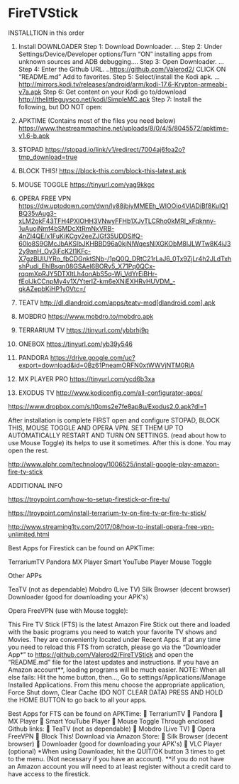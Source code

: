 
# FireTVStick
INSTALLTION in this order
1.	Install DOWNLOADER
Step 1: Download Downloader. ... 
Step 2: Under Settings/Device/Developer options/Turn “ON” installing apps from unknown sources and ADB debugging.... 
Step 3: Open Downloader. ... 
Step 4: Enter the Github URL. ..https://github.com/Valerod2/ CLICK ON “README.md” Add to favorites.
Step 5: Select/install the Kodi apk. ... http://mirrors.kodi.tv/releases/android/arm/kodi-17.6-Krypton-armeabi-v7a.apk
Step 6: Get content on your Kodi go to/download http://thelittleguysco.net/kodi/SimpleMC.apk
Step 7: Install the following, but DO NOT open:

2.	APKTIME (Contains most of the files you need below)
https://www.thestreammachine.net/uploads/8/0/4/5/8045572/apktime-v1.6-b.apk
3.	STOPAD
https://stopad.io/link/v1/redirect/7004aj6foa2o?tmp_download=true
4.	BLOCK THIS!
https://block-this.com/block-this-latest.apk
5.	MOUSE TOGGLE
https://tinyurl.com/yag9kkgc
6.	OPERA FREE VPN
https://dw.uptodown.com/dwn/ly88jbiyMMEEh_WlOOio4VlADiBf8KulQ1BQ35vAug3-xLM2okF43TFH4PXlOHH3VNwyFFHb1XJyTLCRho0kMRl_xFqknny-1uAuojNmf4bSMDcXtRmNxVRB-4nZl4QE/x1FuKiKCgv2eeZJGf35UDDSlfQ-60lo8S9GMcJbAKSlbJKHBBD96a0kjNlWqesNlXGKObM8IJLWTw8K4iJ32y9anH_Oy3jFcK2I1KFc-X7gzBUIUYRo_fbCDGnktSNb-/1pQ0Q_DRtC21rLaJ6_0Tx9ZjLr4h2JLdTxhshPudi_EhIBsqn08GSAel6BORv5_X71Pq0QCx-rqqmXpRJY5DTXltLh4onAbS5q-Wj_VdYrEiBHr-fEolJkCCnpMy4v1X/YterIZ-km6eXNiEXHRvHUVDM_-qkAZepbKiHP1y0Vtc=/
7.	TEATV
http://dl.dlandroid.com/apps/teatv-mod[dlandroid.com].apk
8.	MOBDRO
https://www.mobdro.to/mobdro.apk
9.	TERRARIUM TV
https://tinyurl.com/ybbrhj9p
10.	ONEBOX
https://tinyurl.com/yb39y546
11.	PANDORA
https://drive.google.com/uc?export=download&id=0Bz61PneamORFN0xtWWVjNTM0RjA
12.	MX PLAYER PRO
https://tinyurl.com/ycd6b3xa

13. EXODUS TV
http://www.kodiconfig.com/all-configurator-apps/

https://www.dropbox.com/s/t0pms2e7fe8ap8u/Exodus2.0.apk?dl=1

After installation is complete FIRST open and configure STOPAD, BLOCK THIS, MOUSE TOGGLE AND OPERA VPN.  SET THEM UP TO AUTOMATICALLY RESTART AND TURN ON SETTINGS.  (read about how to use Mouse Toggle)  its helps to use it sometimes. 
After this is done. You may open the rest.

http://www.alphr.com/technology/1006525/install-google-play-amazon-fire-tv-stick

ADDITIONAL INFO

https://troypoint.com/how-to-setup-firestick-or-fire-tv/

https://troypoint.com/install-terrarium-tv-on-fire-tv-or-fire-tv-stick/

http://www.streaming1tv.com/2017/08/how-to-install-opera-free-vpn-unlimited.html

Best Apps for Firestick can be found on APKTime:

TerrariumTV
Pandora
MX Player
Smart YouTube Player
Mouse Toggle

Other APPs

TeaTV (not as dependable)
Mobdro (Live TV)
Silk Browser (decent browser)
Downloader (good for downloading your APK's)

Opera FreeVPN (use with Mouse toggle):

This Fire TV Stick (FTS) is the latest Amazon Fire Stick out there and loaded with the basic programs you need to watch your favorite TV shows and Movies.  They are conveniently located under Recent Apps.  If at any time you need to reload this FTS from scratch, please go via the “Downloader App*” to https://github.com/Valerod2/FireTVStick and open the “README.md” file for the latest updates and instructions.  If you have an Amazon account**, loading programs will be much easier.
NOTE:  When all else fails:
Hit the home button, then…,
Go to settings/Applications/Manage Installed Applications.  From this menu choose the appropriate application, Force Shut down, Clear Cache  (DO NOT CLEAR DATA)
PRESS AND HOLD the HOME BUTTON to go back to all your apps.

Best Apps for FTS can be found on APKTime:
	TerrariumTV
	Pandora
	MX Player
	Smart YouTube Player
	Mouse Toggle
Through enclosed Github links:
	TeaTV (not as dependable) 
	Mobdro (Live TV)
	Opera FreeVPN
	Block This!
Download via Amazon Store: 
	Silk Browser (decent browser) 
	Downloader (good for downloading your APK's) 
	VLC Player (optional)
*When using Downloader, hit the QUIT/OK button 3 times to get to the menu. (Not necessary if you have an account).
**if you do not have an Amazon account you will need to at least register without a credit card to have access to the firestick.  

